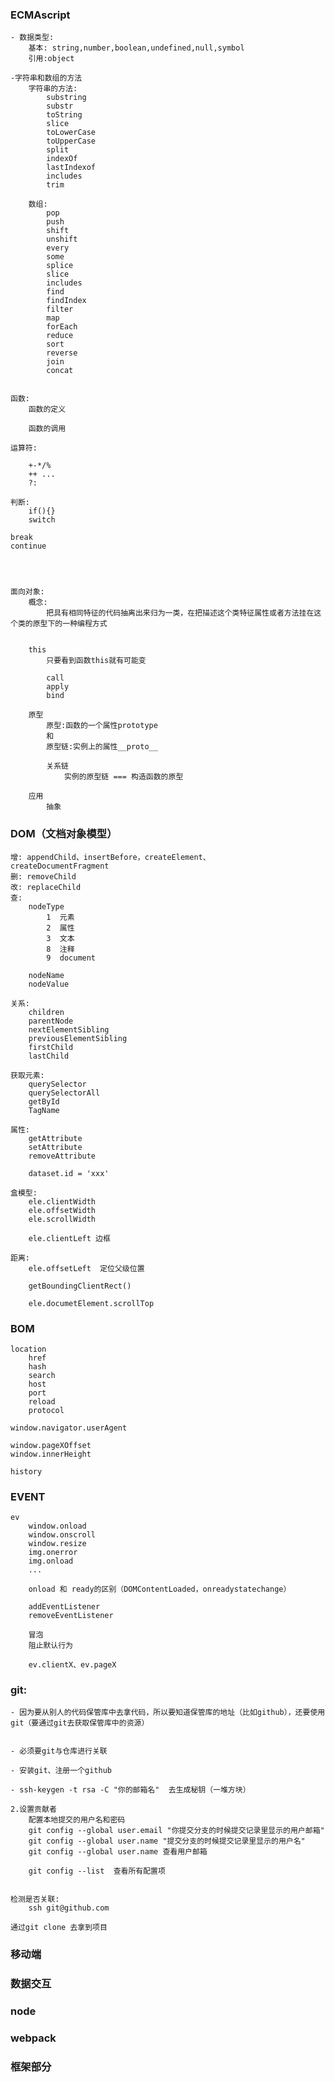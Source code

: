 ### ECMAscript 
    - 数据类型:
        基本: string,number,boolean,undefined,null,symbol
        引用:object

    -字符串和数组的方法
        字符串的方法:
            substring
            substr
            toString
            slice
            toLowerCase
            toUpperCase
            split
            indexOf
            lastIndexof
            includes
            trim

        数组:
            pop
            push
            shift
            unshift
            every
            some
            splice
            slice
            includes
            find
            findIndex
            filter
            map
            forEach
            reduce
            sort
            reverse
            join
            concat


    函数:
        函数的定义

        函数的调用

    运算符:

        +-*/%
        ++ ...
        ?:
    
    判断:
        if(){}
        switch

    break
    continue




    面向对象:
        概念:
            把具有相同特征的代码抽离出来归为一类，在把描述这个类特征属性或者方法挂在这个类的原型下的一种编程方式

        
        this
            只要看到函数this就有可能变

            call
            apply
            bind

        原型
            原型:函数的一个属性prototype
            和
            原型链:实例上的属性__proto__
            
            关系链
                实例的原型链 === 构造函数的原型

        应用
            抽象


### DOM（文档对象模型）

    增: appendChild、insertBefore，createElement、         createDocumentFragment
    删: removeChild
    改: replaceChild
    查:
        nodeType
            1  元素
            2  属性
            3  文本
            8  注释
            9  document

        nodeName
        nodeValue

    关系:
        children
        parentNode
        nextElementSibling
        previousElementSibling
        firstChild
        lastChild

    获取元素:
        querySelector
        querySelectorAll
        getById
        TagName
    
    属性:
        getAttribute
        setAttribute
        removeAttribute

        dataset.id = 'xxx'

    盒模型:
        ele.clientWidth
        ele.offsetWidth
        ele.scrollWidth

        ele.clientLeft 边框

    距离:
        ele.offsetLeft  定位父级位置

        getBoundingClientRect()

        ele.documetElement.scrollTop

### BOM

    
    location
        href
        hash
        search
        host
        port
        reload
        protocol

    window.navigator.userAgent

    window.pageXOffset
    window.innerHeight

    history


### EVENT
    ev
        window.onload
        window.onscroll
        window.resize
        img.onerror
        img.onload
        ...

        onload 和 ready的区别（DOMContentLoaded，onreadystatechange）

        addEventListener
        removeEventListener

        冒泡
        阻止默认行为

        ev.clientX、ev.pageX



### git:

    - 因为要从别人的代码保管库中去拿代码，所以要知道保管库的地址（比如github），还要使用git（要通过git去获取保管库中的资源）


    - 必须要git与仓库进行关联

    - 安装git、注册一个github

    - ssh-keygen -t rsa -C "你的邮箱名"  去生成秘钥（一堆方块）

    2.设置贡献者
        配置本地提交的用户名和密码
        git config --global user.email "你提交分支的时候提交记录里显示的用户邮箱"
        git config --global user.name "提交分支的时候提交记录里显示的用户名"
        git config --global user.name 查看用户邮箱

        git config --list  查看所有配置项


    检测是否关联:
        ssh git@github.com

    通过git clone 去拿到项目

    

    

    








### 移动端

### 数据交互

### node

### webpack

### 框架部分
